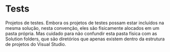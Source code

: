 # Tests

Projetos de testes. Embora os projetos de testes possam estar incluídos na mesma solução, nesta convenção, eles são fisicamente alocados em um pasta própria. Mas cuidado para não confundir esta pasta física com as Solution folders, que são diretórios que apenas existem dentro da estrutura de projetos do Visual Studio.
